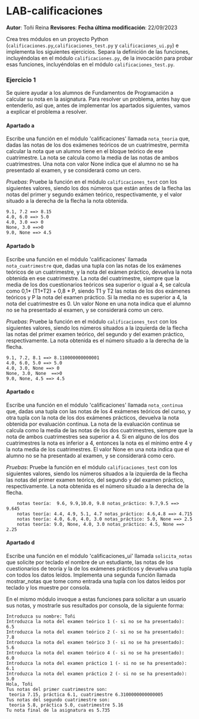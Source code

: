 # LAB-calificaciones
**Autor**: Toñi Reina **Revisores**:   **Fecha última modificación**: 22/09/2023

Crea tres módulos en un proyecto Python (`calificaciones.py`,`calificaciones_test.py` y `calificaciones_ui.py`) e implementa los siguientes ejercicios. Separa la definición de las funciones, incluyéndolas en el módulo `calificaciones.py`, de la invocación para probar esas funciones, incluyéndolas en el módulo `calificaciones_test.py`.

### Ejercicio 1 

Se quiere ayudar a los alumnos de Fundamentos de Programación a calcular su nota en la asignatura. Para resolver un problema, antes hay que entenderlo, así que, antes de implementar los apartados siguientes, vamos a explicar el problema a resolver.


#### Apartado a

Escribe una función en el módulo 'calificaciones'  llamada `nota_teoria` que, dadas las notas de los dos exámenes teóricos de un cuatrimestre, permita calcular la nota que un alumno tiene en el bloque teórico de ese cuatrimestre. La nota se
calcula como la media de las notas de ambos cuatrimestres. Una nota con valor None indica que el alumno no se ha presentado al examen, y se considerará como un cero.

_Pruebas_:
Pruebe la función en el módulo `calificaciones_test` con los siguientes valores, siendo los dos números que están antes de la flecha las notas del primer y segundo exámen teórico, respectivamente, y el valor situado a la derecha de la flecha la nota obtenida.
```
9.1, 7.2 ==> 8.15
4.0, 6.0 ==> 5.0
4.0, 3.0 ==> 0
None, 3.0 ==>0
9.0, None ==> 4.5
```

#### Apartado b

Escribe una función en el módulo 'calificaciones' llamada `nota_cuatrimestre` que, dadas una tupla con las notas de los exámenes teóricos de un cuatrimestre, y la nota del exámen práctico,
devuelva la nota obtenida en ese cuatrimestre. La nota del cuatrimestre,  siempre que la media de los dos cuestionarios teóricos
sea superior o igual a 4, se calcula como 0,1* (T1+T2) + 0,8 * P, siendo  T1 y T2 las notas de los dos exámenes teóricos
y P la nota del examen práctico. Si la media no es superior a 4, la nota del cuatrimestre es 0. Un valor None en una nota indica que el alumno no se ha presentado al examen, y se considerará como un cero.

_Pruebas_:
Pruebe la función en el módulo `calificaciones_test` con los siguientes valores, siendo los números situados a la izquierda de la flecha las notas del primer examen teórico, del segundo y del examen práctico, respectivamente. La nota obtenida es el número situado a la derecha de la flecha.
```
9.1, 7.2, 8.1 ==> 8.110000000000001
4.0, 6.0, 5.0 ==> 5.0
4.0, 3.0, None ==> 0
None, 3.0, None  ==>0
9.0, None, 4.5 ==> 4.5
```
#### Apartado c

Escribe una función en el módulo 'calificaciones' llamada `nota_continua` que, dadas una tupla con las notas de los 4 exámenes teóricos del curso, y otra tupla con la nota de los 
dos exámenes prácticos, devuelva la nota obtenida por evaluación continua. La nota de la evaluación continua se calcula como la media de las notas de los dos cuatrimestres,
siempre que la nota de ambos cuatrimestres sea superior a 4. Si en alguno de los dos cuatrimestres la nota es inferior a 4, entonces la nota es el mínimo entre 4 y la nota media de los cuatrimestres. El valor None en una nota indica que el alumno no se ha presentado al examen, y se considerará como cero.

_Pruebas_:
Pruebe la función en el módulo `calificaciones_test` con los siguientes valores, siendo los números situados a la izquierda de la flecha las notas del primer examen teórico, del segundo y del examen práctico, respectivamente. La nota obtenida es el número situado a la derecha de la flecha.
```
    notas teoría:  9.6, 9.9,10.0, 9.8 notas_práctico: 9.7,9.5 ==> 9.645
    notas teoría: 4.4, 4.9, 5.1, 4.7 notas_práctico: 4.6,4.8 ==> 4.715
    notas teoría: 4.0, 6.0, 4.0, 3.0 notas_práctico: 5.0, None ==> 2.5
    notas teoría: 9.0, None, 4.0, 3.0 notas_práctico: 4.5, None ==> 2.25
```

#### Apartado d

Escribe una función en el módulo 'calificaciones_ui' llamada `solicita_notas` que solicite por teclado el nombre de un estudiante, las notas de los cuestionarios de teoría y la de los exámenes
prácticos y devuelva una tupla con todos los datos leídos.  Implementa una segunda función llamada mostrar_notas que tome como entrada una tupla con los datos leidos por teclado y los muestre por consola.

En el mismo módulo invoque a estas funciones para solicitar a un usuario sus notas, y mostrarle sus resultados por consola, de la siguiente forma:

```
Introduzca su nombre: Toñi
Introduzca la nota del examen teórico 1 (- si no se ha presentado):
6.5
Introduzca la nota del examen teórico 2 (- si no se ha presentado):
7.8
Introduzca la nota del examen teórico 3 (- si no se ha presentado):
5.6
Introduzca la nota del examen teórico 4 (- si no se ha presentado):
6.0
Introduzca la nota del examen práctico 1 (- si no se ha presentado):
6.1
Introduzca la nota del examen práctico 2 (- si no se ha presentado):
5.0
Hola, Toñi
Tus notas del primer cuatrimestre son:
 teoria 7.15, práctica 6.1, cuatrimestre 6.3100000000000005
Tus notas del segundo cuatrimestre son:
 teoria 5.8, práctica 5.0, cuatrimestre 5.16
Tu nota final de la asignatura es 5.735
```

